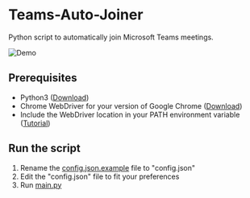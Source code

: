 
# Teams-Auto-Joiner
Python script to automatically join Microsoft Teams meetings.

![Demo](https://imgur.com/VQOJl8w.gif)
## Prerequisites

 - Python3 ([Download](https://www.python.org/downloads/))
 - Chrome WebDriver for your version of Google Chrome ([Download](https://chromedriver.chromium.org/downloads))
 - Include the WebDriver location in your PATH environment variable ([Tutorial](https://zwbetz.com/download-chromedriver-binary-and-add-to-your-path-for-automated-functional-testing/))

## Run the script

 1. Rename the [config.json.example](config.json.example) file to "config.json"
 2. Edit the "config.json" file to fit your preferences
 3. Run [main.py](/src/main.py)
